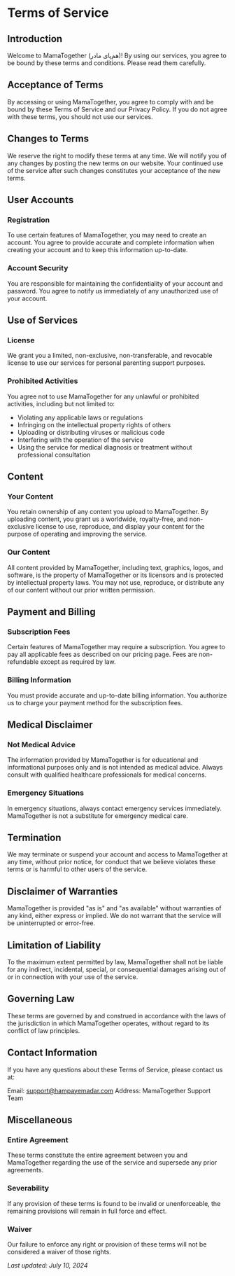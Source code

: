 # Terms of Service

## Introduction

Welcome to MamaTogether (هم‌پای مادر)! By using our services, you agree to be bound by these terms and conditions. Please read them carefully.

## Acceptance of Terms

By accessing or using MamaTogether, you agree to comply with and be bound by these Terms of Service and our Privacy Policy. If you do not agree with these terms, you should not use our services.

## Changes to Terms

We reserve the right to modify these terms at any time. We will notify you of any changes by posting the new terms on our website. Your continued use of the service after such changes constitutes your acceptance of the new terms.

## User Accounts

### Registration

To use certain features of MamaTogether, you may need to create an account. You agree to provide accurate and complete information when creating your account and to keep this information up-to-date.

### Account Security

You are responsible for maintaining the confidentiality of your account and password. You agree to notify us immediately of any unauthorized use of your account.

## Use of Services

### License

We grant you a limited, non-exclusive, non-transferable, and revocable license to use our services for personal parenting support purposes.

### Prohibited Activities

You agree not to use MamaTogether for any unlawful or prohibited activities, including but not limited to:

- Violating any applicable laws or regulations
- Infringing on the intellectual property rights of others
- Uploading or distributing viruses or malicious code
- Interfering with the operation of the service
- Using the service for medical diagnosis or treatment without professional consultation

## Content

### Your Content

You retain ownership of any content you upload to MamaTogether. By uploading content, you grant us a worldwide, royalty-free, and non-exclusive license to use, reproduce, and display your content for the purpose of operating and improving the service.

### Our Content

All content provided by MamaTogether, including text, graphics, logos, and software, is the property of MamaTogether or its licensors and is protected by intellectual property laws. You may not use, reproduce, or distribute any of our content without our prior written permission.

## Payment and Billing

### Subscription Fees

Certain features of MamaTogether may require a subscription. You agree to pay all applicable fees as described on our pricing page. Fees are non-refundable except as required by law.

### Billing Information

You must provide accurate and up-to-date billing information. You authorize us to charge your payment method for the subscription fees.

## Medical Disclaimer

### Not Medical Advice

The information provided by MamaTogether is for educational and informational purposes only and is not intended as medical advice. Always consult with qualified healthcare professionals for medical concerns.

### Emergency Situations

In emergency situations, always contact emergency services immediately. MamaTogether is not a substitute for emergency medical care.

## Termination

We may terminate or suspend your account and access to MamaTogether at any time, without prior notice, for conduct that we believe violates these terms or is harmful to other users of the service.

## Disclaimer of Warranties

MamaTogether is provided "as is" and "as available" without warranties of any kind, either express or implied. We do not warrant that the service will be uninterrupted or error-free.

## Limitation of Liability

To the maximum extent permitted by law, MamaTogether shall not be liable for any indirect, incidental, special, or consequential damages arising out of or in connection with your use of the service.

## Governing Law

These terms are governed by and construed in accordance with the laws of the jurisdiction in which MamaTogether operates, without regard to its conflict of law principles.

## Contact Information

If you have any questions about these Terms of Service, please contact us at:

Email: support@hampayemadar.com
Address: MamaTogether Support Team

## Miscellaneous

### Entire Agreement

These terms constitute the entire agreement between you and MamaTogether regarding the use of the service and supersede any prior agreements.

### Severability

If any provision of these terms is found to be invalid or unenforceable, the remaining provisions will remain in full force and effect.

### Waiver

Our failure to enforce any right or provision of these terms will not be considered a waiver of those rights.

_Last updated: July 10, 2024_
